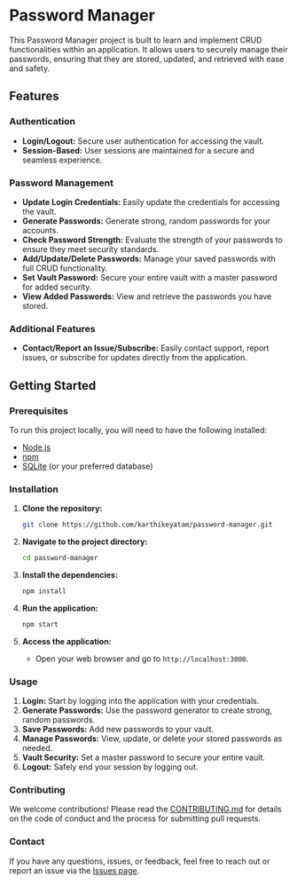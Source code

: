 # Password Manager

This Password Manager project is built to learn and implement CRUD functionalities within an application. It allows users to securely manage their passwords, ensuring that they are stored, updated, and retrieved with ease and safety.

## Features

### Authentication
- **Login/Logout:** Secure user authentication for accessing the vault.
- **Session-Based:** User sessions are maintained for a secure and seamless experience.

### Password Management
- **Update Login Credentials:** Easily update the credentials for accessing the vault.
- **Generate Passwords:** Generate strong, random passwords for your accounts.
- **Check Password Strength:** Evaluate the strength of your passwords to ensure they meet security standards.
- **Add/Update/Delete Passwords:** Manage your saved passwords with full CRUD functionality.
- **Set Vault Password:** Secure your entire vault with a master password for added security.
- **View Added Passwords:** View and retrieve the passwords you have stored.

### Additional Features
- **Contact/Report an Issue/Subscribe:** Easily contact support, report issues, or subscribe for updates directly from the application.

## Getting Started

### Prerequisites

To run this project locally, you will need to have the following installed:

- [Node.js](https://nodejs.org/)
- [npm](https://www.npmjs.com/)
- [SQLite](https://www.sqlite.org/) (or your preferred database)

### Installation

1. **Clone the repository:**
    ```bash
    git clone https://github.com/karthikeyatam/password-manager.git
    ```
   
2. **Navigate to the project directory:**
    ```bash
    cd password-manager
    ```

3. **Install the dependencies:**
    ```bash
    npm install
    ```

4. **Run the application:**
    ```bash
    npm start
    ```

5. **Access the application:**
   - Open your web browser and go to `http://localhost:3000`.

### Usage

1. **Login:** Start by logging into the application with your credentials.
2. **Generate Passwords:** Use the password generator to create strong, random passwords.
3. **Save Passwords:** Add new passwords to your vault.
4. **Manage Passwords:** View, update, or delete your stored passwords as needed.
5. **Vault Security:** Set a master password to secure your entire vault.
6. **Logout:** Safely end your session by logging out.

### Contributing

We welcome contributions! Please read the [CONTRIBUTING.md](CONTRIBUTING.md) for details on the code of conduct and the process for submitting pull requests.

### Contact

If you have any questions, issues, or feedback, feel free to reach out or report an issue via the [Issues page](https://github.com/karthikeyatam/password-manager/issues).
